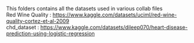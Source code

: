 This folders contains all the datasets used in various collab files <br>
Red Wine Quality : https://www.kaggle.com/datasets/uciml/red-wine-quality-cortez-et-al-2009 <br>
chd_dataset : https://www.kaggle.com/datasets/dileep070/heart-disease-prediction-using-logistic-regression
